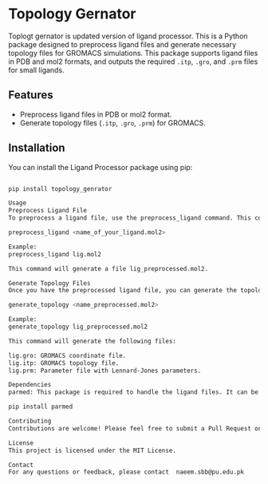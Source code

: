 # Topology GernatorToplogt gernator is updated version of ligand processor. This is a Python package designed to preprocess ligand files and generate necessary topology files for GROMACS simulations. This package supports ligand files in PDB and mol2 formats, and outputs the required `.itp`, `.gro`, and `.prm` files for small ligands.## Features- Preprocess ligand files in PDB or mol2 format.- Generate topology files (`.itp`, `.gro`, `.prm`) for GROMACS.## InstallationYou can install the Ligand Processor package using pip:```shpip install topology_genratorUsagePreprocess Ligand FileTo preprocess a ligand file, use the preprocess_ligand command. This command will take a ligand file in mol2 format and generate a preprocessed mol2 file.preprocess_ligand <name_of_your_ligand.mol2>Example:preprocess_ligand lig.mol2This command will generate a file lig_preprocessed.mol2.Generate Topology FilesOnce you have the preprocessed ligand file, you can generate the topology files for GROMACS using the generate_topology command:generate_topology <name_preprocessed.mol2>Example:generate_topology lig_preprocessed.mol2This command will generate the following files:lig.gro: GROMACS coordinate file.lig.itp: GROMACS topology file.lig.prm: Parameter file with Lennard-Jones parameters.Dependenciesparmed: This package is required to handle the ligand files. It can be installed via pip.pip install parmedContributingContributions are welcome! Please feel free to submit a Pull Request on the GitHub repositoryLicenseThis project is licensed under the MIT License.ContactFor any questions or feedback, please contact  naeem.sbb@pu.edu.pk